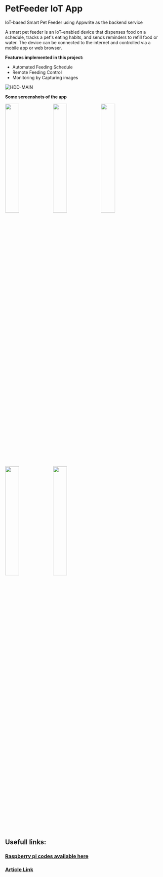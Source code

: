 # PetFeeder IoT App

IoT-based Smart Pet Feeder using Appwrite as the backend service

A smart pet feeder is an IoT-enabled device that dispenses food on a schedule, tracks a pet's eating habits, and sends reminders to refill food or water. The device can be connected to the internet and controlled via a mobile app or web browser.

**Features implemented in this project:**
- Automated Feeding Schedule
- Remote Feeding Control
- Monitoring by Capturing images



![HDD-MAIN](https://github.com/chetryJyoti/PetFeeder_IoT_app/assets/102951719/7220cb31-a8a8-48e7-8b8a-a2cbde4fa861)




**Some screenshots of the app**

<img src="https://github.com/chetryJyoti/PetFeeder_IoT_app/assets/102951719/0ee02c1b-15d0-41cf-b1fc-bd6da96db74c" width=30% height=30%>
<img src="https://github.com/chetryJyoti/PetFeeder_IoT_app/assets/102951719/e354fd6b-e7cb-408b-876a-fd7b4cbd4274" width=30% height=30%>
<img src="https://github.com/chetryJyoti/PetFeeder_IoT_app/assets/102951719/e3b6997b-4fa6-4b78-9c9d-b8044a987f8b" width=30% height=30%>
<img src="https://github.com/chetryJyoti/PetFeeder_IoT_app/assets/102951719/ec202d33-1506-450e-ad20-c913a9828e1a" width=30% height=30%>
<img src="https://github.com/chetryJyoti/PetFeeder_IoT_app/assets/102951719/789eb630-2ffb-43ed-b3fe-eb52a13f0acd" width=30% height=30%>

## Usefull links:
### [Raspberry pi codes available here](https://github.com/chetryJyoti/Pet_Feeder_RaspberryPi_Codes/tree/master) 
### [Article Link](https://jyotichetry.hashnode.dev/iot-based-smart-pet-feeder-using-appwrite-as-the-backend-service)
